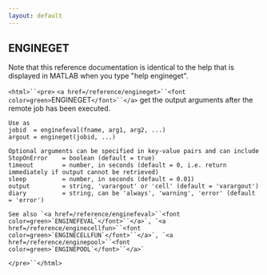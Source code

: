 ```yaml
---
layout: default
---
```


##  ENGINEGET

Note that this reference documentation is identical to the help that is displayed in MATLAB when you type "help engineget".

`<html>``<pre>`
    `<a href=/reference/engineget>``<font color=green>`ENGINEGET`</font>``</a>` get the output arguments after the remote job has been executed.
 
    Use as
    jobid  = enginefeval(fname, arg1, arg2, ...)
    argout = engineget(jobid, ...)
 
    Optional arguments can be specified in key-value pairs and can include
    StopOnError    = boolean (default = true)
    timeout        = number, in seconds (default = 0, i.e. return immediately if output cannot be retrieved)
    sleep          = number, in seconds (default = 0.01)
    output         = string, 'varargout' or 'cell' (default = 'varargout')
    diary          = string, can be 'always', 'warning', 'error' (default = 'error')
 
    See also `<a href=/reference/enginefeval>``<font color=green>`ENGINEFEVAL`</font>``</a>`, `<a href=/reference/enginecellfun>``<font color=green>`ENGINECELLFUN`</font>``</a>`, `<a href=/reference/enginepool>``<font color=green>`ENGINEPOOL`</font>``</a>`
`</pre>``</html>`

